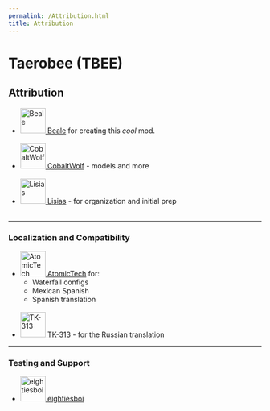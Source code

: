 ```yaml
---
permalink: /Attribution.html
title: Attribution
---
```


<!-- Attribution.md v1.1.0.0
Taerobee (TBEE)
created: 01 Feb 2022
updated: 22 Feb 2022 -->

# Taerobee (TBEE)

## Attribution

<ul>
  <li><a href="https://forum.kerbalspaceprogram.com/index.php?/profile/70533-beale/"><img border="0" alt="Beale" src="https://kerbal-forum-uploads.s3.us-west-2.amazonaws.com/monthly_2021_02/scrongolable.thumb.png.34a204aec1a871db4d1cee8a3549ce62.png" width="50" height="50" > Beale</a> for creating this <i>cool</i> mod.</li>
  </br>
  <li><a href="https://forum.kerbalspaceprogram.com/index.php?/profile/105588-cobaltwolf/"><img border="0" alt="CobaltWolf" src="https://kerbal-forum-uploads.s3.us-west-2.amazonaws.com/monthly_2019_02/PFP_2019.thumb.jpg.1bfcc53a8d2175db2f28bf8f0181a37f.jpg" width="50" height="50" > CobaltWolf</a> - models and more</li>
  </br>
  <li><a href="https://forum.kerbalspaceprogram.com/index.php?/profile/187168-lisias/"><img border="0" alt="Lisias" src="https://kerbal-forum-uploads.s3.us-west-2.amazonaws.com/monthly_2018_03/_HR0cDovL3d3dy5zcGFjZS5jb20vaW1hZ2VzL2kvMDAwLzAyMS81NDcvb3JpZ2luYWwvbGFpa2EuanBn.thumb_34e7fcb6640d163b3f2d08e4ae72bbaf.ba2fb8fa0e945f312ac6da46b71659fd" width="50" height="50" > Lisias</a> - for organization and initial prep</li>
  </br>
</ul>

---

### Localization and Compatibility

<ul>
  <li><a href="[AtomicTech](https://forum.kerbalspaceprogram.com/index.php?/profile/210823-atomictech/)"><img border="0" alt="AtomicTech" src="https://kerbal-forum-uploads.s3.us-west-2.amazonaws.com/monthly_2022_01/nnew.thumb.png.305e3a4249626c64c5c73fba659b71b8.png" width="50" height="50" > AtomicTech</a> for:
  <ul>
    <li>Waterfall configs</li>
    <li>Mexican Spanish</li>
    <li>Spanish translation</li>
  </ul></li>
  </br>
  <li><a href="https://forum.kerbalspaceprogram.com/index.php?/profile/175537-tk-313/"><img border="0" alt="TK-313" src="https://kerbal-forum-uploads.s3.us-west-2.amazonaws.com/monthly_2017_03/trooper1.jpg.076deefe5a8420bd1ec0482bfd436502.jpg" width="50" height="50" > TK-313</a> - for the Russian translation</li>
</ul>

---

### Testing and Support

<ul>
  <li><a href="https://forum.kerbalspaceprogram.com/index.php?/profile/133828-eightiesboi/"><img border="0" alt="eightiesboi" src="https://kerbal-forum-uploads.s3.us-west-2.amazonaws.com/monthly_2018_01/happy_velociraptor_dinosaur_greeting_cards-r918b99ab65894a198682f360e419773a_xvuak_8byvr_512.thumb.jpg.00c28897eef8a91ee74f6cb59a9bbb5f.jpg" width="50" height="50" > eightiesboi</a></li>
</ul>

<!-- this file CC BY-NC-ND 3.0 Unported by zer0Kerbal -->